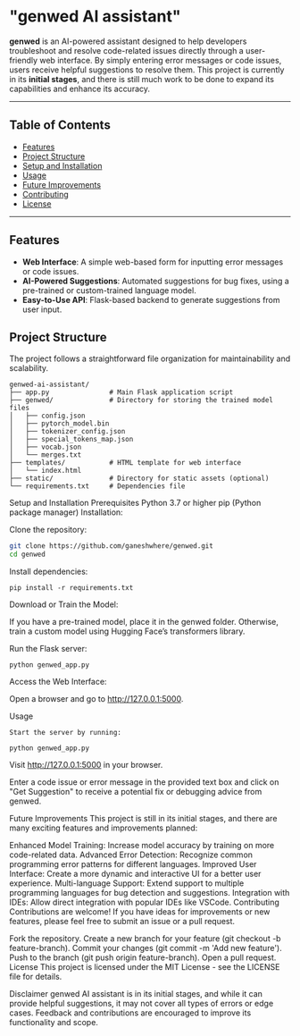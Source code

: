 # "genwed AI assistant"

**genwed** is an AI-powered assistant designed to help developers troubleshoot and resolve code-related issues directly through a user-friendly web interface. By simply entering error messages or code issues, users receive helpful suggestions to resolve them. This project is currently in its **initial stages**, and there is still much work to be done to expand its capabilities and enhance its accuracy.

---

## Table of Contents

- [Features](#features)
- [Project Structure](#project-structure)
- [Setup and Installation](#setup-and-installation)
- [Usage](#usage)
- [Future Improvements](#future-improvements)
- [Contributing](#contributing)
- [License](#license)

---

## Features

- **Web Interface**: A simple web-based form for inputting error messages or code issues.
- **AI-Powered Suggestions**: Automated suggestions for bug fixes, using a pre-trained or custom-trained language model.
- **Easy-to-Use API**: Flask-based backend to generate suggestions from user input.

## Project Structure

The project follows a straightforward file organization for maintainability and scalability. 

```plaintext
genwed-ai-assistant/
├── app.py               # Main Flask application script
├── genwed/              # Directory for storing the trained model files
│   ├── config.json
│   ├── pytorch_model.bin
│   ├── tokenizer_config.json
│   ├── special_tokens_map.json
│   ├── vocab.json
│   └── merges.txt
├── templates/           # HTML template for web interface
│   └── index.html
├── static/              # Directory for static assets (optional)
└── requirements.txt     # Dependencies file
```

Setup and Installation
Prerequisites
Python 3.7 or higher
pip (Python package manager)
Installation:

Clone the repository:
```bash
git clone https://github.com/ganeshwhere/genwed.git
cd genwed
```
Install dependencies:
```
pip install -r requirements.txt
```
Download or Train the Model:

If you have a pre-trained model, place it in the genwed folder.
Otherwise, train a custom model using Hugging Face’s transformers library.

Run the Flask server:
```
python genwed_app.py
```

Access the Web Interface:

Open a browser and go to http://127.0.0.1:5000.

Usage
```
Start the server by running:

python genwed_app.py
```
Visit http://127.0.0.1:5000 in your browser.

Enter a code issue or error message in the provided text box and click on "Get Suggestion" to receive a potential fix or debugging advice from genwed.

Future Improvements
This project is still in its initial stages, and there are many exciting features and improvements planned:

Enhanced Model Training: Increase model accuracy by training on more code-related data.
Advanced Error Detection: Recognize common programming error patterns for different languages.
Improved User Interface: Create a more dynamic and interactive UI for a better user experience.
Multi-language Support: Extend support to multiple programming languages for bug detection and suggestions.
Integration with IDEs: Allow direct integration with popular IDEs like VSCode.
Contributing
Contributions are welcome! If you have ideas for improvements or new features, please feel free to submit an issue or a pull request.

Fork the repository.
Create a new branch for your feature (git checkout -b feature-branch).
Commit your changes (git commit -m 'Add new feature').
Push to the branch (git push origin feature-branch).
Open a pull request.
License
This project is licensed under the MIT License - see the LICENSE file for details.

Disclaimer
genwed AI assistant is in its initial stages, and while it can provide helpful suggestions, it may not cover all types of errors or edge cases. Feedback and contributions are encouraged to improve its functionality and scope.
